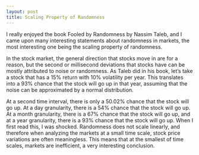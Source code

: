 ```yaml
---
layout: post
title: Scaling Property of Randomness
---
```


I really enjoyed the book Fooled by Randomness by Nassim Taleb, and I came upon many interesting statements about randomness in markets, the most interesting one being the scaling property of randomness.

In the stock market, the general direction that stocks move in are for a reason, but the second or millisecond deviations that stocks have can be mostly attributed to noise or randomness.  As Taleb did in his book, let’s take a stock that has a 15% return with 10% volatility per year.  This translates into a 93% chance that the stock will go up in that year, assuming that the noise can be approximated by a normal distribution.

At a second time interval, there is only a 50.02% chance that the stock will go up.  At a day granularity, there is a 54% chance that the stock will go up.  At a month granularity, there is a 67% chance that the stock will go up, and at a year granularity, there is a 93% chance that the stock will go up.
When I first read this, I was shocked.  Randomness does not scale linearly, and therefore when analyzing the markets at a small time scale, stock price variations are often meaningless.  This means that at the smallest of time scales, markets are inefficient, a very interesting conclusion.